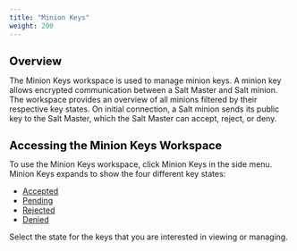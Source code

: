```yaml
---
title: "Minion Keys"
weight: 200
---
```


<h1 style="color:black;font-size:20px;">Overview</h1>

The Minion Keys workspace is used to manage minion keys. A minion key allows encrypted communication between a Salt Master and Salt minion. The workspace provides an overview of all minions filtered by their respective key states. On initial connection, a Salt minion sends its public key to the Salt Master, which the Salt Master can accept, reject, or deny.

<h1 style="color:black;font-size:20px;">Accessing the Minion Keys Workspace</h1>
To use the Minion Keys workspace, click Minion Keys in the side menu. Minion Keys expands to show the four different key states:

- [Accepted](/Minion_Keys/Accepted)
- [Pending](/Minion_Keys/Pending/)
- [Rejected](/Minion_Keys/Rejected)
- [Denied](/Minion_Keys/Denied)

Select the state for the keys that you are interested in viewing or managing. 